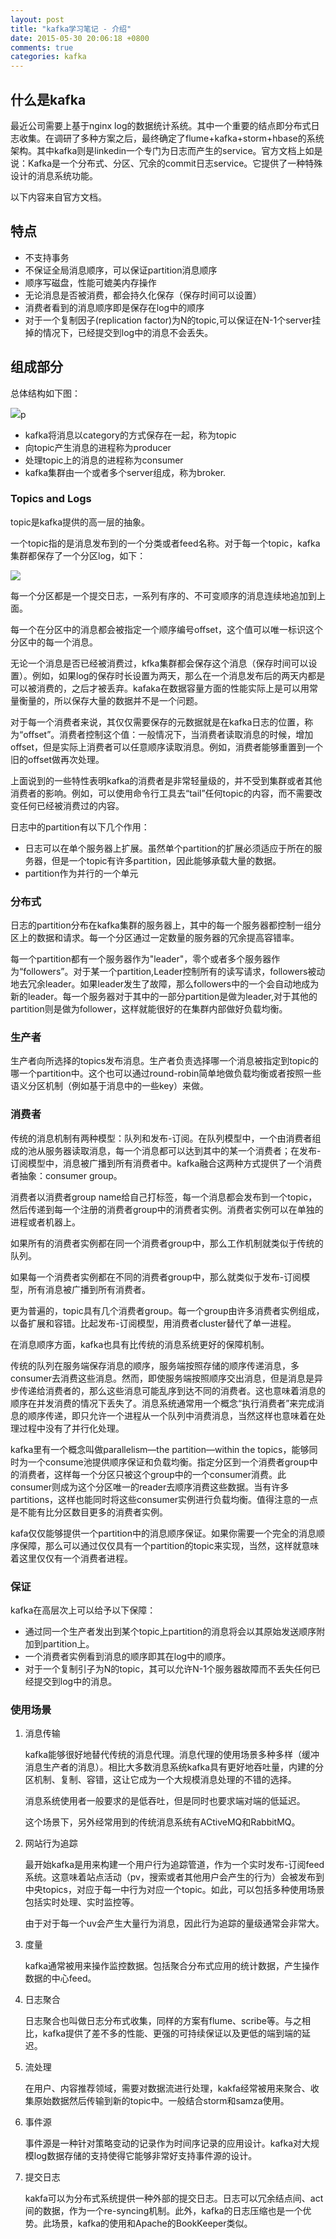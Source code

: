 ```yaml
---
layout: post
title: "kafka学习笔记 - 介绍"
date: 2015-05-30 20:06:18 +0800
comments: true
categories: kafka
---
```


## 什么是kafka

最近公司需要上基于nginx log的数据统计系统。其中一个重要的结点即分布式日志收集。在调研了多种方案之后，最终确定了flume+kafka+storm+hbase的系统架构。其中kafka则是linkedin一个专门为日志而产生的service。官方文档上如是说：Kafka是一个分布式、分区、冗余的commit日志service。它提供了一种特殊设计的消息系统功能。

<!--more-->

以下内容来自官方文档。

## 特点

- 不支持事务
- 不保证全局消息顺序，可以保证partition消息顺序
- 顺序写磁盘，性能可媲美内存操作
- 无论消息是否被消费，都会持久化保存（保存时间可以设置）
- 消费者看到的消息顺序即是保存在log中的顺序
- 对于一个复制因子(replication factor)为N的topic,可以保证在N-1个server挂掉的情况下，已经提交到log中的消息不会丢失。

## 组成部分

总体结构如下图：

![](/images/blog_images/producer_consumer.png)p

- kafka将消息以category的方式保存在一起，称为topic
- 向topic产生消息的进程称为producer
- 处理topic上的消息的进程称为consumer
- kafka集群由一个或者多个server组成，称为broker.

### Topics and Logs

topic是kafka提供的高一层的抽象。

一个topic指的是消息发布到的一个分类或者feed名称。对于每一个topic，kafka集群都保存了一个分区log，如下：

![](/images/blog_images/log_anatomy.png)

每一个分区都是一个提交日志，一系列有序的、不可变顺序的消息连续地追加到上面。

每一个在分区中的消息都会被指定一个顺序编号offset，这个值可以唯一标识这个分区中的每一个消息。

无论一个消息是否已经被消费过，kfka集群都会保存这个消息（保存时间可以设置）。例如，如果log的保存时长设置为两天，那么在一个消息发布后的两天内都是可以被消费的，之后才被丢弃。kafaka在数据容量方面的性能实际上是可以用常量衡量的，所以保存大量的数据并不是一个问题。

对于每一个消费者来说，其仅仅需要保存的元数据就是在kafka日志的位置，称为“offset”。消费者控制这个值：一般情况下，当消费者读取消息的时候，增加offset，但是实际上消费者可以任意顺序读取消息。例如，消费者能够重置到一个旧的offset做再次处理。

上面说到的一些特性表明kafka的消费者是非常轻量级的，并不受到集群或者其他消费者的影响。例如，可以使用命令行工具去“tail”任何topic的内容，而不需要改变任何已经被消费过的内容。

日志中的partition有以下几个作用：

- 日志可以在单个服务器上扩展。虽然单个partition的扩展必须适应于所在的服务器，但是一个topic有许多partition，因此能够承载大量的数据。
- partition作为并行的一个单元

### 分布式

日志的partition分布在kafka集群的服务器上，其中的每一个服务器都控制一组分区上的数据和请求。每一个分区通过一定数量的服务器的冗余提高容错率。

每一个partition都有一个服务器作为"leader"，零个或者多个服务器作为“followers”。对于某一个partition,Leader控制所有的读写请求，followers被动地去冗余leader。如果leader发生了故障，那么followers中的一个会自动地成为新的leader。每一个服务器对于其中的一部分partition是做为leader,对于其他的partition则是做为follower，这样就能很好的在集群内部做好负载均衡。

### 生产者

生产者向所选择的topics发布消息。生产者负责选择哪一个消息被指定到topic的哪一个partition中。这个也可以通过round-robin简单地做负载均衡或者按照一些语义分区机制（例如基于消息中的一些key）来做。

### 消费者

传统的消息机制有两种模型：队列和发布-订阅。在队列模型中，一个由消费者组成的池从服务器读取消息，每一个消息都可以达到其中的某一个消费者；在发布-订阅模型中，消息被广播到所有消费者中。kafka融合这两种方式提供了一个消费者抽象：consumer group。

消费者以消费者group name给自己打标签，每一个消息都会发布到一个topic，然后传递到每一个注册的消费者group中的消费者实例。消费者实例可以在单独的进程或者机器上。

如果所有的消费者实例都在同一个消费者group中，那么工作机制就类似于传统的队列。

如果每一个消费者实例都在不同的消费者group中，那么就类似于发布-订阅模型，所有消息被广播到所有消费者。

更为普遍的，topic具有几个消费者group。每一个group由许多消费者实例组成，以备扩展和容错。比起发布-订阅模型，用消费者cluster替代了单一进程。

在消息顺序方面，kafka也具有比传统的消息系统更好的保障机制。

传统的队列在服务端保存消息的顺序，服务端按照存储的顺序传递消息，多consumer去消费这些消息。然而，即使服务端按照顺序交出消息，但是消息是异步传递给消费者的，那么这些消息可能乱序到达不同的消费者。这也意味着消息的顺序在并发消费的情况下丢失了。消息系统通常用一个概念“执行消费者”来完成消息的顺序传递，即只允许一个进程从一个队列中消费消息，当然这样也意味着在处理过程中没有了并行化处理。

kafka里有一个概念叫做parallelism—the partition—within the topics，能够同时为一个consume池提供顺序保证和负载均衡。指定分区到一个消费者group中的消费者，这样每一个分区只被这个group中的一个consumer消费。此consumer则成为这个分区唯一的reader去顺序消费这些数据。当有许多partitions，这样也能同时将这些consumer实例进行负载均衡。值得注意的一点是不能有比分区数目更多的消费者实例。

kafa仅仅能够提供一个partition中的消息顺序保证。如果你需要一个完全的消息顺序保障，那么可以通过仅仅具有一个partition的topic来实现，当然，这样就意味着这里仅仅有一个消费者进程。

### 保证

kafka在高层次上可以给予以下保障：

- 通过同一个生产者发出到某个topic上partition的消息将会以其原始发送顺序附加到partition上。
- 一个消费者实例看到消息的顺序即其在log中的顺序。
- 对于一个复制引子为N的topic，其可以允许N-1个服务器故障而不丢失任何已经提交到log中的消息。


### 使用场景

1. 消息传输

	kafka能够很好地替代传统的消息代理。消息代理的使用场景多种多样（缓冲消息生产者的消息）。相比大多数消息系统kafka具有更好地吞吐量，内建的分区机制、复制、容错，这让它成为一个大规模消息处理的不错的选择。
	
	消息系统使用者一般要求的是低吞吐，但是同时也要求端对端的低延迟。
	
	这个场景下，另外经常用到的传统消息系统有ACtiveMQ和RabbitMQ。
	
2. 网站行为追踪

	最开始kafka是用来构建一个用户行为追踪管道，作为一个实时发布-订阅feed系统。这意味着站点活动（pv，搜索或者其他用户会产生的行为）会被发布到中央topics，对应于每一中行为对应一个topic。如此，可以包括多种使用场景包括实时处理、实时监控等。
	
	由于对于每一个uv会产生大量行为消息，因此行为追踪的量级通常会非常大。
	
3. 度量

	kafka通常被用来操作监控数据。包括聚合分布式应用的统计数据，产生操作数据的中心feed。
	
4. 日志聚合

	日志聚合也叫做日志分布式收集，同样的方案有flume、scribe等。与之相比，kafka提供了差不多的性能、更强的可持续保证以及更低的端到端的延迟。
	
5. 流处理

	在用户、内容推荐领域，需要对数据流进行处理，kakfa经常被用来聚合、收集原始数据然后传输到新的topic中。一般结合storm和samza使用。
	
6. 事件源

	事件源是一种针对策略变动的记录作为时间序记录的应用设计。kafka对大规模log数据存储的支持使得它能够非常好支持事件源的设计。
	
7. 提交日志

	kakfa可以为分布式系统提供一种外部的提交日志。日志可以冗余结点间、act间的数据，作为一个re-syncing机制。此外，kafka的日志压缩也是一个优势。此场景，kafka的使用和Apache的BookKeeper类似。
